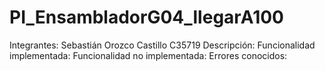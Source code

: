 # PI_EnsambladorG04_llegarA100
Integrantes:
Sebastián Orozco Castillo C35719
Descripción:
Funcionalidad implementada:
Funcionalidad no implementada:
Errores conocidos:
